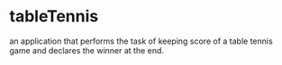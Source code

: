 # tableTennis
an application that performs the task of keeping score of a table tennis game and declares the winner at the end.
